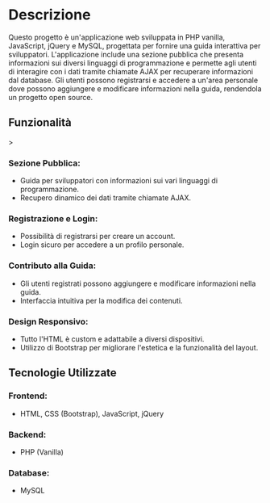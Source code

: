 <!DOCTYPE html>
<html lang="it">
<head>
    <meta charset="UTF-8">
    <meta name="viewport" content="width=device-width, initial-scale=1.0">
    <title>Guida per Sviluppatori</title>
    <link rel="stylesheet" href="https://stackpath.bootstrapcdn.com/bootstrap/4.5.2/css/bootstrap.min.css">
</head>
<body>

<div class="container">
    <h1 class="mt-4">Descrizione</h1>
    <p>
        Questo progetto è un'applicazione web sviluppata in PHP vanilla, JavaScript, jQuery e MySQL, progettata per fornire una guida interattiva per sviluppatori. L'applicazione include una sezione pubblica che presenta informazioni sui diversi linguaggi di programmazione e permette agli utenti di interagire con i dati tramite chiamate AJAX per recuperare informazioni dal database. Gli utenti possono registrarsi e accedere a un'area personale dove possono aggiungere e modificare informazioni nella guida, rendendola un progetto open source.
    </p>
    <h2 class="mt-4">Funzionalità</h2>>
    <h3>Sezione Pubblica:</h3>
    <ul>
        <li>Guida per sviluppatori con informazioni sui vari linguaggi di programmazione.</li>
        <li>Recupero dinamico dei dati tramite chiamate AJAX.</li>
    </ul>
        <h3>Registrazione e Login:</h3>
    <ul>
        <li>Possibilità di registrarsi per creare un account.</li>
        <li>Login sicuro per accedere a un profilo personale.</li>
    </ul>
        <h3>Contributo alla Guida:</h3>
    <ul>
        <li>Gli utenti registrati possono aggiungere e modificare informazioni nella guida.</li>
        <li>Interfaccia intuitiva per la modifica dei contenuti.</li>
    </ul>
    <h3>Design Responsivo:</h3>
    <ul>
        <li>Tutto l'HTML è custom e adattabile a diversi dispositivi.</li>
        <li>Utilizzo di Bootstrap per migliorare l'estetica e la funzionalità del layout.</li>
    </ul>
    <h2 class="mt-4">Tecnologie Utilizzate</h2>
    <h3>Frontend:</h3>
    <ul>
        <li>HTML, CSS (Bootstrap), JavaScript, jQuery</li>
    </ul>
    <h3>Backend:</h3>
    <ul>
        <li>PHP (Vanilla)</li>
    </ul>
    <h3>Database:</h3>
    <ul>
        <li>MySQL</li>
    </ul>

</div>

<script src="https://code.jquery.com/jquery-3.5.1.slim.min.js"></script>
<script src="https://cdn.jsdelivr.net/npm/@popperjs/core@2.11.6/dist/umd/popper.min.js"></script>
<script src="https://stackpath.bootstrapcdn.com/bootstrap/4.5.2/js/bootstrap.min.js"></script>
</body>
</html>
